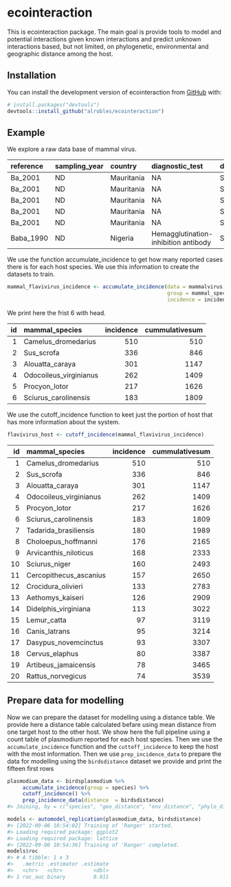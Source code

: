 
<!-- README.md is generated from README.Rmd. Please edit that file -->

# ecointeraction

<!-- badges: start -->
<!-- badges: end -->

This is ecointeraction package. The main goal is provide tools to model
and potential interactions given known interactions and predict unknown
interactions based, but not limited, on phylogenetic, environmental and
geographic distance among the host.

## Installation

You can install the development version of ecointeraction from
[GitHub](https://github.com/alrobles/ecointeraction) with:

``` r
# install.packages("devtools")
devtools::install_github("alrobles/ecointeraction")
```

## Example

We explore a raw data base of mammal virus.

| reference | sampling_year | country    | diagnostic_test                      | diagnostic_test_type | subclade | virus | order        | family    | mammal_species         | individual_tested | incidence |
|:----------|:--------------|:-----------|:-------------------------------------|:---------------------|:---------|:------|:-------------|:----------|:-----------------------|------------------:|----------:|
| Ba_2001   | ND            | Mauritania | NA                                   | Serology             | Ae       | SABV  | Rodentia     | Muridae   | Acomys_minous          |                 8 |         0 |
| Ba_2001   | ND            | Mauritania | NA                                   | Serology             | Ae       | SABV  | Rodentia     | Muridae   | Arvicanthis_niloticus  |                 1 |         0 |
| Ba_2001   | ND            | Mauritania | NA                                   | Serology             | Ae       | SABV  | Rodentia     | Muridae   | Desmodilliscus_braueri |                59 |         0 |
| Ba_2001   | ND            | Mauritania | NA                                   | Serology             | Ae       | SABV  | Rodentia     | Muridae   | Gerbillus_tarabuli     |                 1 |         0 |
| Ba_2001   | ND            | Mauritania | NA                                   | Serology             | Ae       | SABV  | Rodentia     | Dipodidae | Jaculus_jaculus        |                 4 |         0 |
| Baba_1990 | ND            | Nigeria    | Hemagglutination-inhibition antibody | Serology             | Ae       | BANV  | Artiodactyla | Camelidae | Camelus_dromedarius    |               269 |        13 |

We use the function accumulate_incidence to get how many reported cases
there is for each host species. We use this information to create the
datasets to train.

``` r
mammal_flavivirus_incidence <- accumulate_incidence(data = mammalvirus,
                                                    group = mammal_species,
                                                    incidence = incidence)
```

We print here the frist 6 with head.

|  id | mammal_species         | incidence | cummulativesum |
|----:|:-----------------------|----------:|---------------:|
|   1 | Camelus_dromedarius    |       510 |            510 |
|   2 | Sus_scrofa             |       336 |            846 |
|   3 | Alouatta_caraya        |       301 |           1147 |
|   4 | Odocoileus_virginianus |       262 |           1409 |
|   5 | Procyon_lotor          |       217 |           1626 |
|   6 | Sciurus_carolinensis   |       183 |           1809 |

We use the cutoff_incidence function to keet just the portion of host
that has more information about the system.

``` r
flavivirus_host <- cutoff_incidence(mammal_flavivirus_incidence)
```

|  id | mammal_species         | incidence | cummulativesum |
|----:|:-----------------------|----------:|---------------:|
|   1 | Camelus_dromedarius    |       510 |            510 |
|   2 | Sus_scrofa             |       336 |            846 |
|   3 | Alouatta_caraya        |       301 |           1147 |
|   4 | Odocoileus_virginianus |       262 |           1409 |
|   5 | Procyon_lotor          |       217 |           1626 |
|   6 | Sciurus_carolinensis   |       183 |           1809 |
|   7 | Tadarida_brasiliensis  |       180 |           1989 |
|   8 | Choloepus_hoffmanni    |       176 |           2165 |
|   9 | Arvicanthis_niloticus  |       168 |           2333 |
|  10 | Sciurus_niger          |       160 |           2493 |
|  11 | Cercopithecus_ascanius |       157 |           2650 |
|  12 | Crocidura_olivieri     |       133 |           2783 |
|  13 | Aethomys_kaiseri       |       126 |           2909 |
|  14 | Didelphis_virginiana   |       113 |           3022 |
|  15 | Lemur_catta            |        97 |           3119 |
|  16 | Canis_latrans          |        95 |           3214 |
|  17 | Dasypus_novemcinctus   |        93 |           3307 |
|  18 | Cervus_elaphus         |        80 |           3387 |
|  19 | Artibeus_jamaicensis   |        78 |           3465 |
|  20 | Rattus_norvegicus      |        74 |           3539 |

## Prepare data for modelling

Now we can prepare the dataset for modelling using a distance table. We
provide here a distance table calculated befare using mean distance from
one target host to the other host. We show here the full pipeline using
a count table of plasmodium reported for each host species. Then we use
the `accumulate_incidence` function and the `cuttoff_incidence` to keep
the host with the most information. Then we use `prep_incidence_data` to
prepare the data for modelling using the `birdsdistance` dataset we
provide and print the fifteen first rows

``` r
plasmodium_data <- birdsplasmodium %>%
     accumulate_incidence(group = species) %>%
     cutoff_incidence() %>%
     prep_incidence_data(distance  = birdsdistance) 
#> Joining, by = c("species", "geo_distance", "env_distance", "phylo_distance")
```

``` r
models <- automodel_replication(plasmodium_data, birdsdistance)
#> [2022-09-06 10:54:02] Training of 'Ranger' started.
#> Loading required package: ggplot2
#> Loading required package: lattice
#> [2022-09-06 10:54:36] Training of 'Ranger' completed.
models$roc
#> # A tibble: 1 x 3
#>   .metric .estimator .estimate
#>   <chr>   <chr>          <dbl>
#> 1 roc_auc binary         0.911
```
